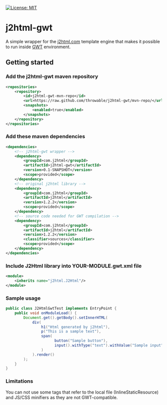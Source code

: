 [![License: MIT](https://img.shields.io/badge/License-MIT-yellow.svg)](https://opensource.org/licenses/MIT)

# j2html-gwt
A simple wrapper for the [j2html.com](http://j2html.com) template engine that makes it possible to run inside [GWT](http://www.gwtproject.org/) environment.

## Getting started

### Add the j2html-gwt maven repository
```xml
<repositories>
    <repository>
        <id>j2html-gwt-mvn-repo</id>
        <url>https://raw.github.com/throwable/j2html-gwt/mvn-repo/</url>
        <snapshots>
            <enabled>true</enabled>
        </snapshots>
    </repository>
</repositories>
```

### Add these maven dependencies
```xml
<dependencies>
    <!-- j2html-gwt wrapper -->
    <dependency>
        <groupId>com.j2html</groupId>
        <artifactId>j2html-gwt</artifactId>
        <version>0.1-SNAPSHOT</version>
        <scope>provided</scope>
    </dependency>
    <!-- original j2html library -->
    <dependency>
        <groupId>com.j2html</groupId>
        <artifactId>j2html</artifactId>
        <version>1.2.2</version>
        <scope>provided</scope>
    </dependency>
    <!-- source code needed for GWT compilation -->
    <dependency>
        <groupId>com.j2html</groupId>
        <artifactId>j2html</artifactId>
        <version>1.2.2</version>
        <classifier>sources</classifier>
        <scope>provided</scope>
    </dependency>
</dependencies>
```

### Include J2Html library into YOUR-MODULE.gwt.xml file
```xml
<module>
    <inherits name="j2html.J2Html"/>
</module>
```

### Sample usage
```java
public class J2HtmlGwtTest implements EntryPoint {
    public void onModuleLoad() {
        Document.get().getBody().setInnerHTML(
            div(
                h1("Html generated by j2html"),
                p("This is a sample text"),
                span(
                      button("Sample button"),
                      input().withType("text").withValue("Sample input")
                )
            ).render()
        );
    }
}
```

### Limitations
You can not use some tags that refer to the local file (InlineStaticResource) and JS/CSS minifiers as they are not GWT-compatible.
